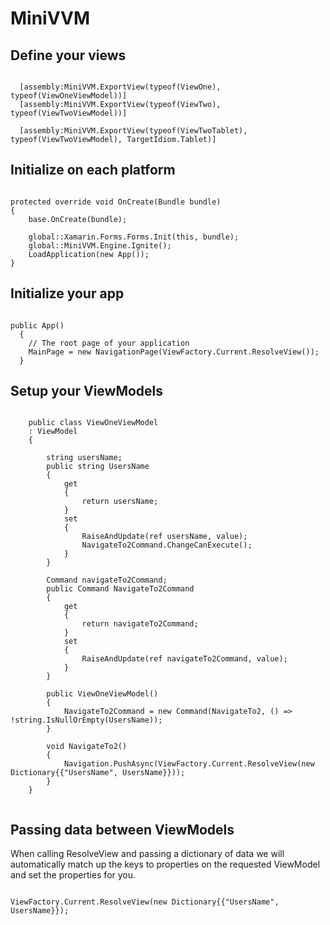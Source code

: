 # MiniVVM

## Define your views

<pre><code>
  [assembly:MiniVVM.ExportView(typeof(ViewOne), typeof(ViewOneViewModel))]
  [assembly:MiniVVM.ExportView(typeof(ViewTwo), typeof(ViewTwoViewModel))]
  
  [assembly:MiniVVM.ExportView(typeof(ViewTwoTablet), typeof(ViewTwoViewModel), TargetIdiom.Tablet)]
</code></pre>

## Initialize on each platform

<pre><code>
protected override void OnCreate(Bundle bundle)
{
    base.OnCreate(bundle);

    global::Xamarin.Forms.Forms.Init(this, bundle);
    global::MiniVVM.Engine.Ignite();
    LoadApplication(new App());
}
</code></pre>

## Initialize your app

<pre><code>
public App()
  {
    // The root page of your application
    MainPage = new NavigationPage(ViewFactory.Current.ResolveView<ViewOneViewModel>());
  }
</code></pre>

## Setup your ViewModels

<pre><code>
    public class ViewOneViewModel
    : ViewModel
    {

        string usersName;
        public string UsersName
        {
            get
            {
                return usersName;
            }
            set
            {
                RaiseAndUpdate(ref usersName, value);
                NavigateTo2Command.ChangeCanExecute();
            }
        }

        Command navigateTo2Command;
        public Command NavigateTo2Command
        {
            get
            {
                return navigateTo2Command;
            }
            set
            {
                RaiseAndUpdate(ref navigateTo2Command, value);
            }
        }

        public ViewOneViewModel()
        {
            NavigateTo2Command = new Command(NavigateTo2, () => !string.IsNullOrEmpty(UsersName));
        }

        void NavigateTo2()
        {
            Navigation.PushAsync(ViewFactory.Current.ResolveView<ViewTwoViewModel>(new Dictionary<string, object>{{"UsersName", UsersName}}));
        }
    }
    
</code></pre>

## Passing data between ViewModels

When calling ResolveView and passing a dictionary of data we will automatically match up the keys to properties on the requested ViewModel and set the properties for you.

<pre><code>
ViewFactory.Current.ResolveView<ViewTwoViewModel>(new Dictionary<string, object>{{"UsersName", UsersName}});
</code></pre>
